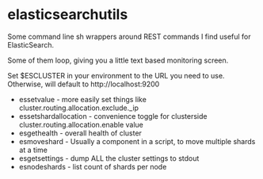 # elasticsearchutils

Some command line sh wrappers around REST commands I find useful for ElasticSearch.

Some of them loop, giving you a little text based monitoring screen.

Set $ESCLUSTER in your environment to the URL you need to use.
Otherwise, will default to http://localhost:9200

* essetvalue - more easily set things like cluster.routing.allocation.exclude._ip 
* essetshardallocation - convenience toggle for clusterside cluster.routing.allocation.enable value
* esgethealth - overall health of cluster
* esmoveshard - Usually a component in a script, to move multiple shards at a time
* esgetsettings - dump ALL the cluster settings to stdout
* esnodeshards - list count of shards per node
